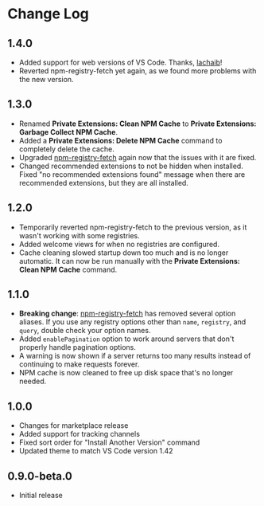 # Change Log

## 1.4.0

- Added support for web versions of VS Code. Thanks, [lachaib](https://github.com/lachaib)!
- Reverted npm-registry-fetch yet again, as we found more problems with the new version.

## 1.3.0

- Renamed **Private Extensions: Clean NPM Cache** to **Private Extensions: Garbage Collect NPM Cache**.
- Added a **Private Extensions: Delete NPM Cache** command to completely delete the cache.
- Upgraded [npm-registry-fetch](https://github.com/npm/npm-registry-fetch#-fetch-options) again
  now that the issues with it are fixed.
- Changed recommended extensions to not be hidden when installed. Fixed "no recommended extensions found"
  message when there are recommended extensions, but they are all installed.

## 1.2.0

- Temporarily reverted npm-registry-fetch to the previous version, as it wasn't working with some registries.
- Added welcome views for when no registries are configured.
- Cache cleaning slowed startup down too much and is no longer automatic. It can
  now be run manually with the **Private Extensions: Clean NPM Cache** command.

## 1.1.0

- **Breaking change**: [npm-registry-fetch](https://github.com/npm/npm-registry-fetch#-fetch-options)
  has removed several option aliases. If you use any registry options other than
  `name`, `registry`, and `query`, double check your option names.
- Added `enablePagination` option to work around servers that don't properly handle pagination options.
- A warning is now shown if a server returns too many results instead of continuing to make requests forever.
- NPM cache is now cleaned to free up disk space that's no longer needed.

## 1.0.0

- Changes for marketplace release
- Added support for tracking channels
- Fixed sort order for "Install Another Version" command
- Updated theme to match VS Code version 1.42

## 0.9.0-beta.0

- Initial release